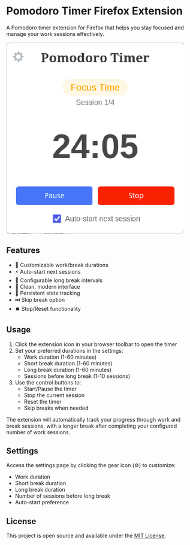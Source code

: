 # Pomodoro Timer Firefox Extension

A Pomodoro timer extension for Firefox that helps you stay focused and manage your work sessions effectively.

![Pomodoro Timer Extension](images/Snapshot.png)

## Features

- 🎯 Customizable work/break durations
- ⚡ Auto-start next sessions
- 🔄 Configurable long break intervals
- 🎨 Clean, modern interface
- 💾 Persistent state tracking
- ⏭️ Skip break option
- ⏹️ Stop/Reset functionality

## Usage

1. Click the extension icon in your browser toolbar to open the timer
2. Set your preferred durations in the settings:
   - Work duration (1-60 minutes)
   - Short break duration (1-60 minutes)
   - Long break duration (1-60 minutes)
   - Sessions before long break (1-10 sessions)
3. Use the control buttons to:
   - Start/Pause the timer
   - Stop the current session
   - Reset the timer
   - Skip breaks when needed

The extension will automatically track your progress through work and break sessions, with a longer break after completing your configured number of work sessions.

## Settings

Access the settings page by clicking the gear icon (⚙️) to customize:

- Work duration
- Short break duration
- Long break duration
- Number of sessions before long break
- Auto-start preference

## License

This project is open source and available under the [MIT License](LICENSE).
